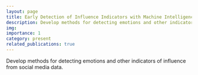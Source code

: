 ```yaml
---
layout: page
title: Early Detection of Influence Indicators with Machine Intelligence (EDIFICE)
description: Develop methods for detecting emotions and other indicators of influence from social media data.
img:
importance: 1
category: present
related_publications: true
---
```


Develop methods for detecting emotions and other indicators of influence from social media data.